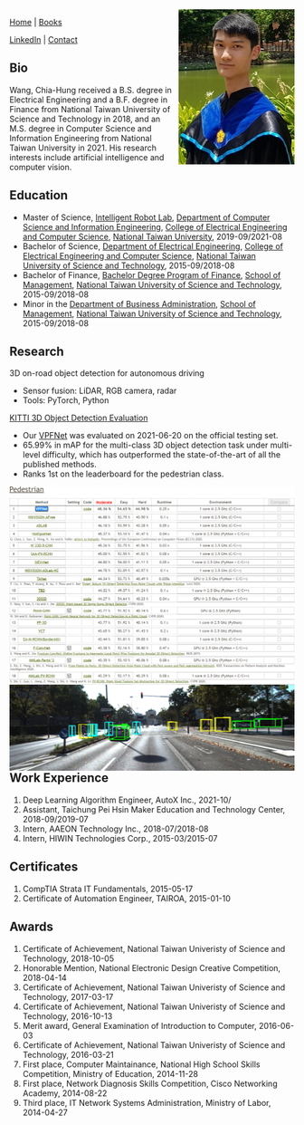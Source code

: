 <img align="right" width="205" height="274" src="photo.jpg">

[Home](.) | [Books](books)

[LinkedIn](https://linkedin.com/in/chiahung) | [Contact](mailto:contact@chiahung.wang)

## Bio

Wang, Chia-Hung received a B.S. degree in Electrical Engineering and a B.F. degree in Finance from National Taiwan University of Science and Technology in 2018, and an M.S. degree in Computer Science and Information Engineering from National Taiwan University in 2021. His research interests include artificial intelligence and computer vision.

## Education
- Master of Science, [Intelligent Robot Lab](https://robotlab.csie.ntu.edu.tw), [Department of Computer Science and Information Engineering](https://www.csie.ntu.edu.tw), [College of Electrical Engineering and Computer Science](http://eecs.ntu.edu.tw), [National Taiwan University](https://www.ntu.edu.tw), 2019-09/2021-08
- Bachelor of Science, [Department of Electrical Engineering](https://www.ee.ntust.edu.tw), [College of Electrical Engineering and Computer Science](https://www.ceecs.ntust.edu.tw), [National Taiwan University of Science and Technology](https://www.ntust.edu.tw), 2015-09/2018-08
- Bachelor of Finance, [Bachelor Degree Program of Finance](https://www.fn.ntust.edu.tw), [School of Management](https://www.management.ntust.edu.tw), [National Taiwan University of Science and Technology](https://www.ntust.edu.tw), 2015-09/2018-08
- Minor in the [Department of Business Administration](https://www.ba.ntust.edu.tw), [School of Management](https://www.management.ntust.edu.tw), [National Taiwan University of Science and Technology](https://www.ntust.edu.tw), 2015-09/2018-08

## Research
3D on-road object detection for autonomous driving
- Sensor fusion: LiDAR, RGB camera, radar
- Tools: PyTorch, Python

[KITTI 3D Object Detection Evaluation](http://www.cvlibs.net/datasets/kitti/eval_object.php?obj_benchmark=3d)
- Our [VPFNet](http://www.cvlibs.net/datasets/kitti/eval_object_detail.php?&result=145d49cc1c4e036e3dfc7d56ce6c69d780b16d0b) was evaluated on 2021-06-20 on the official testing set.
- 65.99% in mAP for the multi-class 3D object detection task under multi-level difficulty, which has outperformed the state-of-the-art of all the published methods.
- Ranks 1st on the leaderboard for the pedestrian class.

<img align="right" src="rank.png">
<img align="right" src="006813_3dbox.jpg">

## Work Experience
1. Deep Learning Algorithm Engineer, AutoX Inc., 2021-10/
1. Assistant, Taichung Pei Hsin Maker Education and Technology Center, 2018-09/2019-07
1. Intern, AAEON Technology Inc., 2018-07/2018-08
1. Intern, HIWIN Technologies Corp., 2015-03/2015-07

## Certificates
1. CompTIA Strata IT Fundamentals, 2015-05-17
1. Certificate of Automation Engineer, TAIROA, 2015-01-10

## Awards
1. Certificate of Achievement, National Taiwan Univeristy of Science and Technology, 2018-10-05
1. Honorable Mention, National Electronic Design Creative Competition, 2018-04-14
1. Certificate of Achievement, National Taiwan Univeristy of Science and Technology, 2017-03-17
1. Certificate of Achievement, National Taiwan Univeristy of Science and Technology, 2016-10-13
1. Merit award, General Examination of Introduction to Computer, 2016-06-03
1. Certificate of Achievement, National Taiwan Univeristy of Science and Technology, 2016-03-21
1. First place, Computer Maintainance, National High School Skills Competition, Ministry of Education, 2014-11-28
1. First place, Network Diagnosis Skills Competition, Cisco Networking Academy, 2014-08-22
1. Third place, IT Network Systems Administration, Ministry of Labor, 2014-04-27
